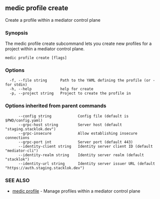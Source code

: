 ## medic profile create

Create a profile within a mediator control plane

### Synopsis

The medic profile create subcommand lets you create new profiles for a project
within a mediator control plane.

```
medic profile create [flags]
```

### Options

```
  -f, --file string      Path to the YAML defining the profile (or - for stdin)
  -h, --help             help for create
  -p, --project string   Project to create the profile in
```

### Options inherited from parent commands

```
      --config string            Config file (default is $PWD/config.yaml)
      --grpc-host string         Server host (default "staging.stacklok.dev")
      --grpc-insecure            Allow establishing insecure connections
      --grpc-port int            Server port (default 443)
      --identity-client string   Identity server client ID (default "mediator-cli")
      --identity-realm string    Identity server realm (default "stacklok")
      --identity-url string      Identity server issuer URL (default "https://auth.staging.stacklok.dev")
```

### SEE ALSO

* [medic profile](medic_profile.md)	 - Manage profiles within a mediator control plane

